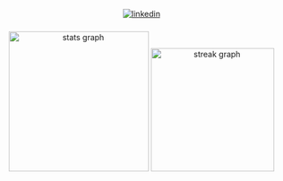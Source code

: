 <div align="center">

[![linkedin](https://linkedin-github-readme.onrender.com/api/render/Ziyad%20Talha/MERN%20Stack%20Developer/Freelance/BSCS/dark/https%3A%2F%2Fmedia.licdn.com%2Fdms%2Fimage%2FD4D03AQEvaqJj1YoEWA%2Fprofile-displayphoto-shrink_800_800%2F0%2F1706534120585%3Fe%3D1720051200%26v%3Dbeta%26t%3DTkRyh0kIr7ss6aDryGvM-qu32g4gB0aVgTcilmzlzlM
)](https://www.linkedin.com/in/ziyad-talha-050033239/)

</div>

###

<div align="center">
  <img src="https://github-readme-stats.vercel.app/api?username=ziyadtalha&hide_title=false&hide_rank=false&show_icons=true&include_all_commits=true&count_private=true&disable_animations=false&theme=highcontrast&locale=en&hide_border=false&order=1" height="250" alt="stats graph"  />
  <img src="https://streak-stats.demolab.com?user=ziyadtalha&locale=en&mode=daily&theme=highcontrast&hide_border=false&border_radius=5&order=3" height="220" alt="streak graph"  />
</div>

###

<!--
**ziyadtalha/ziyadtalha** is a ✨ _special_ ✨ repository because its `README.md` (this file) appears on your GitHub profile.

Here are some ideas to get you started:

- 🔭 I’m currently working on ...
- 🌱 I’m currently learning ...
- 👯 I’m looking to collaborate on ...
- 🤔 I’m looking for help with ...
- 💬 Ask me about ...
- 📫 How to reach me: ...
- 😄 Pronouns: ...
- ⚡ Fun fact: ...
-->
